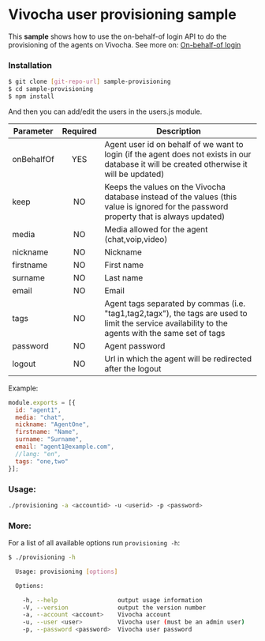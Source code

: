 # Vivocha user provisioning sample

This **sample** shows how to use the on-behalf-of login API to do the provisioning of the agents on Vivocha. See more on: [On-behalf-of login](http://docs.vivocha.com/display/VVCJ/On-behalf-of+login) 

### Installation

```sh
$ git clone [git-repo-url] sample-provisioning
$ cd sample-provisioning
$ npm install
```

And then you can add/edit the users in the users.js module.

| Parameter  | Required | Description |
| ---------- |:--------:| --- |
| onBehalfOf | YES      | Agent user id on behalf of we want to login (if the agent does not exists in our database it will be created otherwise it will be updated) |
| keep       | NO       | Keeps the values on the Vivocha database instead of the values (this value is ignored for the password property that is always updated) |
| media      | NO       | Media allowed for the agent (chat,voip,video) |
| nickname   | NO       | Nickname |
| firstname  | NO       | First name |
| surname    | NO       | Last name |
| email      | NO       | Email |
| tags       | NO       | Agent tags separated by commas (i.e. "tag1,tag2,tagx"), the tags are used to limit the service availability to the agents with the same set of tags |
| password   | NO       | Agent password |
| logout     | NO       | Url in which the agent will be redirected after the logout |

Example:

``` JavaScript
module.exports = [{
  id: "agent1",
  media: "chat",
  nickname: "AgentOne",
  firstname: "Name",
  surname: "Surname",
  email: "agent1@example.com",
  //lang: "en",
  tags: "one,two"
}];
```

### Usage:
```sh
./provisioning -a <accountid> -u <userid> -p <password>
```

### More:
For a list of all available options run `provisioning -h`:
```sh
$ ./provisioning -h

  Usage: provisioning [options]

  Options:

    -h, --help                 output usage information
    -V, --version              output the version number
    -a, --account <account>    Vivocha account
    -u, --user <user>          Vivocha user (must be an admin user)
    -p, --password <password>  Vivocha user password
```